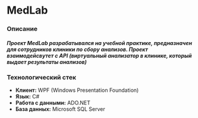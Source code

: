 # MedLab
### Описание
##### Проект MedLab разрабатывался на учебной практике, предназначен для сотрудников клиники по сбору анализов. Проект взаимодейсвутет с API (виртуальный анализатор в клинике, который выдает результаты анализов)
### Технологический стек
*   **Клиент:** WPF (Windows Presentation Foundation)
*   **Язык:** C#
*   **Работа с данными:** ADO.NET
*   **База данных:** Microsoft SQL Server
